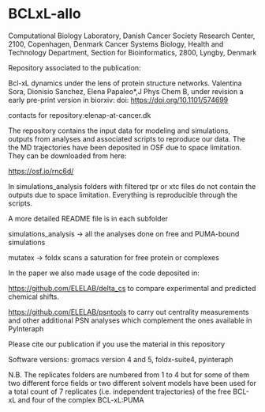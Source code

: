 # BCLxL-allo
Computational Biology Laboratory, Danish Cancer Society Research Center, 2100, Copenhagen, Denmark
Cancer Systems Biology, Health and Technology Department, Section for Bioinformatics, 2800, Lyngby, Denmark


Repository associated to the publication:

Bcl-xL dynamics under the lens of protein structure networks. Valentina Sora, Dionisio Sanchez, Elena Papaleo*,J Phys Chem B, under revision
a early pre-print version in biorxiv: doi: https://doi.org/10.1101/574699

contacts for repository:elenap-at-cancer.dk

The repository contains the input data for modeling and simulations, outputs from analyses and associated scripts to reproduce our data. The the MD trajectories have been deposited in OSF due to space limitation. They can be downloaded from here:

https://osf.io/rnc6d/

In simulations_analysis folders with filtered tpr or xtc files do not contain the outputs due to space limitation. Everything is reproducible through the scripts.

A more detailed README file is in each subfolder

simulations_analysis -> all the analyses done on free and PUMA-bound simulations

mutatex -> foldx scans a saturation for free protein or complexes


In the paper we also made usage of the code deposited in: 

https://github.com/ELELAB/delta_cs to compare experimental and predicted chemical shifts. 

https://github.com/ELELAB/psntools to carry out centrality measurements and other additional PSN analyses
which complement the ones available in PyInteraph 


Please cite our publication if you use the material in this repository

Software versions: gromacs version 4 and 5, foldx-suite4, pyinteraph

N.B. The replicates folders are numbered from 1 to 4 but for some of them two different force fields or two different solvent models have been used for a total count of 7 replicates (i.e. independent trajectories) of the free BCL-xL and four of the complex BCL-xL:PUMA



